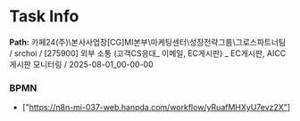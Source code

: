 # Task Info

**Path:** 카페24(주)\본사사업장\[CG]MI본부\마케팅센터\성장전략그룹\그로스파트너팀 / srchoi / [275900] 외부 소통 (고객CS응대_ 이메일, EC게시판) _ EC게시판, AICC 게시판 모니터링 / 2025-08-01_00-00-00

### BPMN
- ["https://n8n-mi-037-web.hanpda.com/workflow/yRuafMHXyU7evz2X"]

